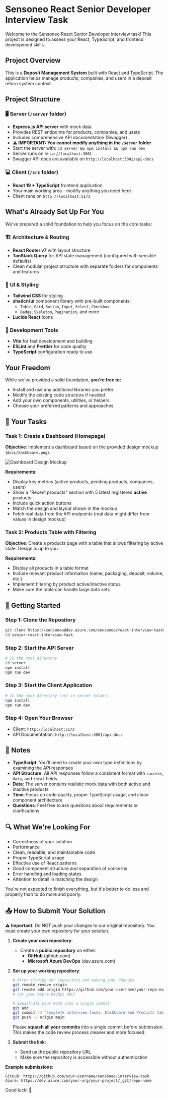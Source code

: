 # Sensoneo React Senior Developer Interview Task

Welcome to the Sensoneo React Senior Developer interview task! This project is designed to assess your React, TypeScript, and frontend development skills.

## Project Overview

This is a **Deposit Management System** built with React and TypeScript. The application helps manage products, companies, and users in a deposit return system context.

## Project Structure

### 🖥️ **Server** (`/server` folder)

- **Express.js API server** with mock data
- Provides REST endpoints for products, companies, and users
- Includes comprehensive API documentation (Swagger)
- **⚠️ IMPORTANT: You cannot modify anything in the `/server` folder**
- Start the server with: `cd server && npm install && npm run dev`
- Server runs on `http://localhost:3001`
- Swagger API docs are available on `http://localhost:3001/api-docs`

### 💻 **Client** (`/src` folder)

- **React 19 + TypeScript** frontend application
- Your main working area - modify anything you need here
- Client runs on `http://localhost:5173`

## What's Already Set Up For You

We've prepared a solid foundation to help you focus on the core tasks:

### 🏗️ **Architecture & Routing**

- **React Router v7** with layout structure
- **TanStack Query** for API state management (configured with sensible defaults)
- Clean modular project structure with separate folders for components and features

### 🎨 **UI & Styling**

- **Tailwind CSS** for styling
- **shadcn/ui** component library with pre-built components:
  - `Table`, `Card`, `Button`, `Input`, `Select`, `Checkbox`
  - `Badge`, `Skeleton`, `Pagination`, and more
- **Lucide React** icons

### 🔧 **Development Tools**

- **Vite** for fast development and building
- **ESLint** and **Prettier** for code quality
- **TypeScript** configuration ready to use

## Your Freedom

While we've provided a solid foundation, **you're free to:**

- Install and use any additional libraries you prefer
- Modify the existing code structure if needed
- Add your own components, utilities, or helpers
- Choose your preferred patterns and approaches

## 🎯 **Your Tasks**

### Task 1: Create a Dashboard (Homepage)

**Objective**: Implement a dashboard based on the provided design mockup (`docs/dashboard.png`).

![Dashboard Design Mockup](docs/dashboard.png)

**Requirements**:

- Display key metrics (active products, pending products, companies, users)
- Show a "Recent products" section with 5 latest registered **active** products
- Include quick action buttons
- Match the design and layout shown in the mockup
- Fetch real data from the API endpoints (real data might differ from values in design mockup)

### Task 2: Products Table with Filtering

**Objective**: Create a products page with a table that allows filtering by active state. Design is up to you.

**Requirements**:

- Display all products in a table format
- Include relevant product information (name, packaging, deposit, volume, etc.)
- Implement filtering by product active/inactive status
- Make sure the table can handle large data sets

## 🚀 **Getting Started**

### **Step 1: Clone the Repository**

```bash
git clone https://sensoneo@dev.azure.com/sensoneo/react-interview-tasks/_git/senior-react-interview-task
cd senior-react-interview-task
```

### **Step 2: Start the API Server**

```bash
# In the root directory
cd server
npm install
npm run dev
```

### **Step 3: Start the Client Application**

```bash
# In the root directory (not in server folder)
npm install
npm run dev
```

### **Step 4: Open Your Browser**

- Client: `http://localhost:5173`
- API Documentation: `http://localhost:3001/api-docs`

## 📝 **Notes**

- **TypeScript**: You'll need to create your own type definitions by examining the API responses
- **API Structure**: All API responses follow a consistent format with `success`, `data`, and `total` fields
- **Data**: The server contains realistic mock data with both active and inactive products
- **Time**: Focus on code quality, proper TypeScript usage, and clean component architecture
- **Questions**: Feel free to ask questions about requirements or clarifications

## 🔍 **What We're Looking For**

- Correctness of your solution
- Performance
- Clean, readable, and maintainable code
- Proper TypeScript usage
- Effective use of React patterns
- Good component structure and separation of concerns
- Error handling and loading states
- Attention to detail in matching the design

You're not expected to finish everything, but it's better to do less and properly than to do more and poorly.

## 📤 **How to Submit Your Solution**

⚠️ **Important**: Do NOT push your changes to our original repository. You must create your own repository for your solution.

1. **Create your own repository**:
   - Create a **public repository** on either:
     - **GitHub** (github.com)
     - **Microsoft Azure DevOps** (dev.azure.com)

2. **Set up your working repository**:

   ```bash
   # After cloning our repository and making your changes
   git remote remove origin
   git remote add origin https://github.com/your-username/your-repo-name.git
   # (or your Azure DevOps URL)

   # Squash all your work into a single commit
   git add .
   git commit -m "Complete interview tasks: Dashboard and Products table with filtering"
   git push -u origin main
   ```

   Please **squash all your commits** into a single commit before submission. This makes the code review process cleaner and more focused.

3. **Submit the link**:
   - Send us the public repository URL
   - Make sure the repository is accessible without authentication

**Example submissions**:

```
GitHub: https://github.com/your-username/sensoneo-interview-task
Azure: https://dev.azure.com/your-org/your-project/_git/repo-name
```

Good luck! 🚀
